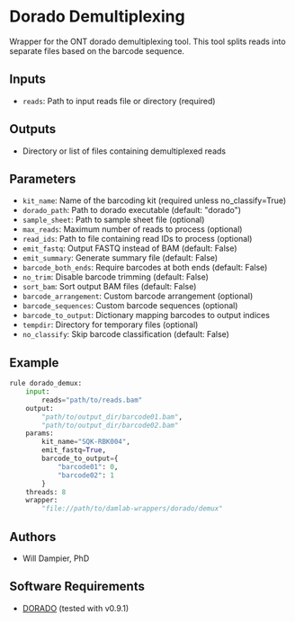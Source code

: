# Dorado Demultiplexing

Wrapper for the ONT dorado demultiplexing tool.
This tool splits reads into separate files based on the barcode sequence.

## Inputs
* `reads`: Path to input reads file or directory (required)

## Outputs
* Directory or list of files containing demultiplexed reads

## Parameters
* `kit_name`: Name of the barcoding kit (required unless no_classify=True)
* `dorado_path`: Path to dorado executable (default: "dorado")
* `sample_sheet`: Path to sample sheet file (optional)
* `max_reads`: Maximum number of reads to process (optional)
* `read_ids`: Path to file containing read IDs to process (optional)
* `emit_fastq`: Output FASTQ instead of BAM (default: False)
* `emit_summary`: Generate summary file (default: False)
* `barcode_both_ends`: Require barcodes at both ends (default: False)
* `no_trim`: Disable barcode trimming (default: False)
* `sort_bam`: Sort output BAM files (default: False)
* `barcode_arrangement`: Custom barcode arrangement (optional)
* `barcode_sequences`: Custom barcode sequences (optional)
* `barcode_to_output`: Dictionary mapping barcodes to output indices
* `tempdir`: Directory for temporary files (optional)
* `no_classify`: Skip barcode classification (default: False)

## Example

```python
rule dorado_demux:
    input:
        reads="path/to/reads.bam"
    output:
        "path/to/output_dir/barcode01.bam",
        "path/to/output_dir/barcode02.bam"
    params:
        kit_name="SQK-RBK004",
        emit_fastq=True,
        barcode_to_output={
            "barcode01": 0,
            "barcode02": 1
        }
    threads: 8
    wrapper:
        "file://path/to/damlab-wrappers/dorado/demux" 
```

## Authors
* Will Dampier, PhD

## Software Requirements
* [DORADO](https://github.com/nanoporetech/dorado) (tested with v0.9.1)